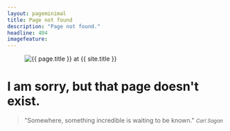 ```yaml
---
layout: pageminimal
title: Page not found
description: "Page not found."
headline: 404
imagefeature:
---  
```


<figure>
<img src="{{ site.url }}/images/404.jpg" alt="{{ page.title }} at {{ site.title }}">
</figure>

<div class="text-center">
<h1>I am sorry, but that page doesn't exist.</h1>
<blockquote>"Somewhere, something incredible is waiting to be known."
<small><cite title="Carl Sagan">Carl Sagan</cite></small></blockquote>
</div>

